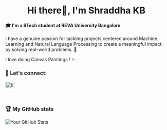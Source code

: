 <!--
**SKB11/SKB11** is a ✨ _special_ ✨ repository because its `README.md` (this file) appears on your GitHub profile.

Here are some ideas to get you started:

- 🔭 I’m currently working on ...
- 🌱 I’m currently learning ...
- 👯 I’m looking to collaborate on ...
- 🤔 I’m looking for help with ...
- 💬 Ask me about ...
- 📫 How to reach me: ...
- 😄 Pronouns: ...
- ⚡ Fun fact: ...
-->

<h1 align="center"> Hi there👋, I'm Shraddha KB</h1>


#### 🎓 I'm a BTech student at REVA University Bangalore

I have a genuine passion for tackling projects centered around Machine Learning and Natural Language Processing to create a meaningful impact by solving real-world problems. 🚀

I love doing Canvas Paintings ! ✨

### :email: Let's connect:

<a href="https://www.linkedin.com/in/shraddha-kb-261819205/" target="blank"><img align="center" src="https://cdn-icons-png.flaticon.com/512/174/174857.png" alt="linkedin" height="20" width="30" /></a>

<br/>

### 🏆 My GitHub stats

![Your GitHub Stats](https://github-readme-stats.vercel.app/api?username=SKB11&show_icons=true&theme=radical)
